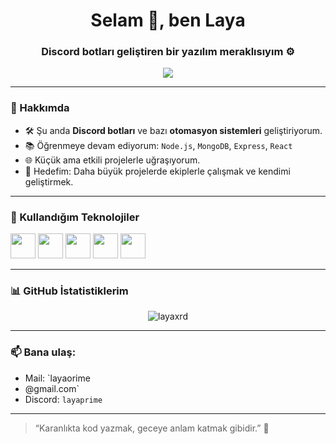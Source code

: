 <h1 align="center">Selam 👋, ben Laya</h1>
<h3 align="center">Discord botları geliştiren bir yazılım meraklısıyım ⚙️</h3>

<p align="center">
  <img src="https://readme-typing-svg.herokuapp.com/?color=00C6FF&center=true&vCenter=true&width=500&lines=Discord.js+Geliştiricisi;Node.js+Sever;Tam+bir+gece+kodcusu" />
</p>

---

### 🚀 Hakkımda
- 🛠️ Şu anda **Discord botları** ve bazı **otomasyon sistemleri** geliştiriyorum.
- 📚 Öğrenmeye devam ediyorum: `Node.js`, `MongoDB`, `Express`, `React`
- 🌐 Küçük ama etkili projelerle uğraşıyorum.
- 🎯 Hedefim: Daha büyük projelerde ekiplerle çalışmak ve kendimi geliştirmek.

---

### 🧰 Kullandığım Teknolojiler

<p align="left">
  <img src="https://cdn.jsdelivr.net/gh/devicons/devicon/icons/javascript/javascript-original.svg" width="40"/>
  <img src="https://cdn.jsdelivr.net/gh/devicons/devicon/icons/nodejs/nodejs-original.svg" width="40"/>
  <img src="https://cdn.jsdelivr.net/gh/devicons/devicon/icons/mongodb/mongodb-original.svg" width="40"/>
  <img src="https://cdn.jsdelivr.net/gh/devicons/devicon/icons/git/git-original.svg" width="40"/>
  <img src="https://cdn.jsdelivr.net/gh/devicons/devicon/icons/discordjs/discordjs-original.svg" width="40"/>
</p>

---

### 📊 GitHub İstatistiklerim
<p align="center">
  <img src="https://github-readme-stats.vercel.app/api?username=layaxrd&show_icons=true&theme=radical" alt="layaxrd" />
</p>

---

### 📫 Bana ulaş:
- Mail: `layaorime
- @gmail.com`
- Discord: `layaprime`

---

> “Karanlıkta kod yazmak, geceye anlam katmak gibidir.” 🌙
